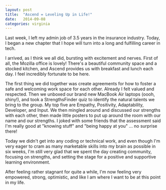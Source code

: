 ```yaml
---
layout: post
title:  "Ascend = Leveling Up in Life!"
date:   2014-09-08
categories: virginia
---
```

Last week, I left my admin job of 3.5 years in the insurance industry. Today, I began a new chapter that I hope will turn into a long and fulfilling career in tech. 

I arrived, as I think we all did, bursting with excitement and nerves. First of all, the Mozilla office is lovely! There's a beautiful community space and a stocked kitchen, and Ascend provides us with breakfast and lunch each day. I feel incredibly fortunate to be here. 

The first thing we did together was create agreements for how to foster a safe and welcoming work space for each other. Already I felt valued and respected. Then we unboxed our brand new MacBook Air laptops (oooh, shiny!), and took a StrengthsFinder quiz to identify the natural talents we bring to the group. My top five are Empathy, Positivity, Adaptability, Developer, and Input. We then mingled around and discussed our strengths with each other, then made little posters to put up around the room with our name and our strengths. I joked with some friends that the assessment said I'm really good at "knowing stuff" and "being happy at you" ... no surprise there!

Today we didn't get into any coding or technical work, and even though I'm very eager to cram as many marketable skills into my brain as possible in six weeks, I'm still very glad that we spent the day creating community, focusing on strengths, and setting the stage for a positive and supportive learning environment. 

After feeling rather stagnant for quite a while, I'm now feeling very empowered, strong, optimistic, and like I am where I want to be at this point in my life.